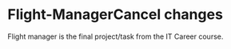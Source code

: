 # Flight-ManagerCancel changes
Flight manager is the final project/task from the IT Career course. 
